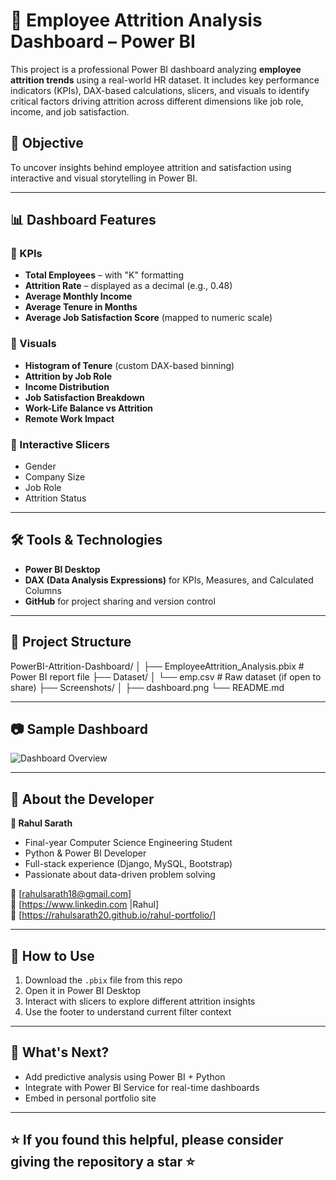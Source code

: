 # 🧠 Employee Attrition Analysis Dashboard – Power BI

This project is a professional Power BI dashboard analyzing **employee attrition trends** using a real-world HR dataset. It includes key performance indicators (KPIs), DAX-based calculations, slicers, and visuals to identify critical factors driving attrition across different dimensions like job role, income, and job satisfaction.

## 📌 Objective

To uncover insights behind employee attrition and satisfaction using interactive and visual storytelling in Power BI.

---

## 📊 Dashboard Features

### 🔹 KPIs
- **Total Employees** – with "K" formatting
- **Attrition Rate** – displayed as a decimal (e.g., 0.48)
- **Average Monthly Income**
- **Average Tenure in Months**
- **Average Job Satisfaction Score** (mapped to numeric scale)

### 🔹 Visuals
- **Histogram of Tenure** (custom DAX-based binning)
- **Attrition by Job Role**
- **Income Distribution**
- **Job Satisfaction Breakdown**
- **Work-Life Balance vs Attrition**
- **Remote Work Impact**

### 🔹 Interactive Slicers
- Gender  
- Company Size  
- Job Role  
- Attrition Status

---

## 🛠 Tools & Technologies

- **Power BI Desktop**
- **DAX (Data Analysis Expressions)** for KPIs, Measures, and Calculated Columns
- **GitHub** for project sharing and version control

---

## 📁 Project Structure

PowerBI-Attrition-Dashboard/
│
├── EmployeeAttrition_Analysis.pbix # Power BI report file
├── Dataset/
│ └── emp.csv # Raw dataset (if open to share)
├── Screenshots/
│ ├── dashboard.png
└── README.md



---

## 📷 Sample Dashboard

![Dashboard Overview](./Screenshots/dashboard.png)

---

## 📌 About the Developer

**👤 Rahul Sarath**  
- Final-year Computer Science Engineering Student  
- Python & Power BI Developer  
- Full-stack experience (Django, MySQL, Bootstrap)  
- Passionate about data-driven problem solving

📧 [rahulsarath18@gmail.com]  
🔗 [https://www.linkedin.com |Rahul]  
📂 [https://rahulsarath20.github.io/rahul-portfolio/]

---

## 🚀 How to Use

1. Download the `.pbix` file from this repo
2. Open it in Power BI Desktop
3. Interact with slicers to explore different attrition insights
4. Use the footer to understand current filter context

---

## 🌟 What's Next?

- Add predictive analysis using Power BI + Python
- Integrate with Power BI Service for real-time dashboards
- Embed in personal portfolio site

---

## ⭐ If you found this helpful, please consider giving the repository a star ⭐
